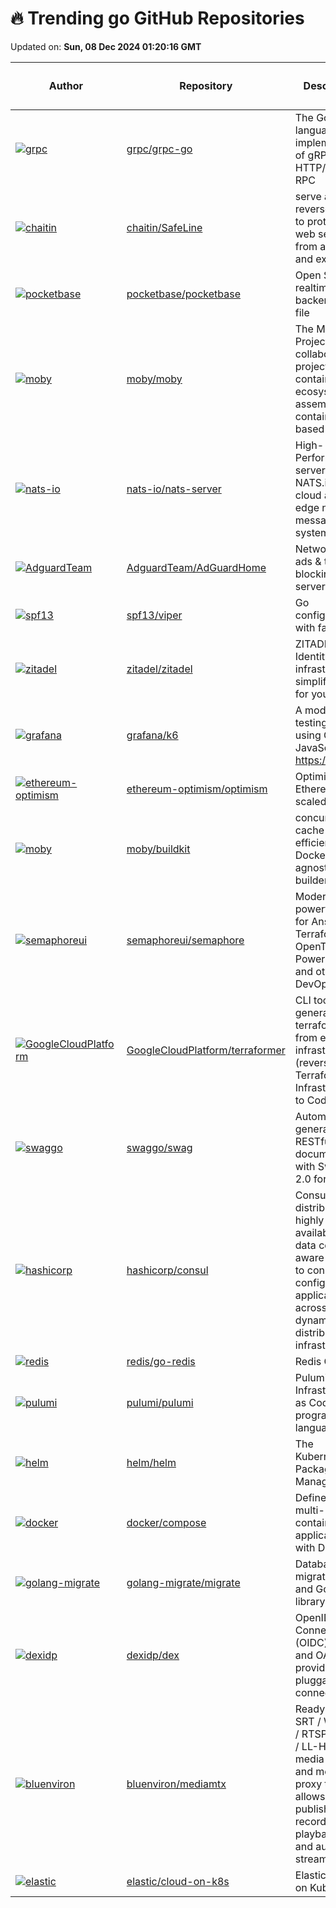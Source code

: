 # 🔥 Trending go GitHub Repositories

Updated on: **Sun, 08 Dec 2024 01:20:16 GMT**

| Author | Repository | Description | Language | ⭐ Total Stars | 🌟 Stars Today |
|--------|------------|-------------|----------|----------------|----------------|
| [![grpc](https://avatars.githubusercontent.com/u/10121772?s=40&v=4)](https://github.com/grpc) | [grpc/grpc-go](https://github.com/grpc/grpc-go) | The Go language implementation of gRPC. HTTP/2 based RPC | Go | 21183 | 4 |
| [![chaitin](https://avatars.githubusercontent.com/u/780596?s=40&v=4)](https://github.com/chaitin) | [chaitin/SafeLine](https://github.com/chaitin/SafeLine) | serve as a reverse proxy to protect your web services from attacks and exploits. | Go | 13847 | 63 |
| [![pocketbase](https://avatars.githubusercontent.com/u/8248071?s=40&v=4)](https://github.com/pocketbase) | [pocketbase/pocketbase](https://github.com/pocketbase/pocketbase) | Open Source realtime backend in 1 file | Go | 41428 | 36 |
| [![moby](https://avatars.githubusercontent.com/u/1804568?s=40&v=4)](https://github.com/moby) | [moby/moby](https://github.com/moby/moby) | The Moby Project - a collaborative project for the container ecosystem to assemble container-based systems | Go | 68876 | 6 |
| [![nats-io](https://avatars.githubusercontent.com/u/90097?s=40&v=4)](https://github.com/nats-io) | [nats-io/nats-server](https://github.com/nats-io/nats-server) | High-Performance server for NATS.io, the cloud and edge native messaging system. | Go | 16095 | 7 |
| [![AdguardTeam](https://avatars.githubusercontent.com/u/4964986?s=40&v=4)](https://github.com/AdguardTeam) | [AdguardTeam/AdGuardHome](https://github.com/AdguardTeam/AdGuardHome) | Network-wide ads & trackers blocking DNS server | Go | 25840 | 25 |
| [![spf13](https://avatars.githubusercontent.com/u/1226384?s=40&v=4)](https://github.com/spf13) | [spf13/viper](https://github.com/spf13/viper) | Go configuration with fangs | Go | 27413 | 10 |
| [![zitadel](https://avatars.githubusercontent.com/u/9405495?s=40&v=4)](https://github.com/zitadel) | [zitadel/zitadel](https://github.com/zitadel/zitadel) | ZITADEL - Identity infrastructure, simplified for you. | Go | 9187 | 10 |
| [![grafana](https://avatars.githubusercontent.com/u/312246?s=40&v=4)](https://github.com/grafana) | [grafana/k6](https://github.com/grafana/k6) | A modern load testing tool, using Go and JavaScript - https://k6.io | Go | 26224 | 9 |
| [![ethereum-optimism](https://avatars.githubusercontent.com/u/6626818?s=40&v=4)](https://github.com/ethereum-optimism) | [ethereum-optimism/optimism](https://github.com/ethereum-optimism/optimism) | Optimism is Ethereum, scaled. | Go | 5691 | 4 |
| [![moby](https://avatars.githubusercontent.com/u/585223?s=40&v=4)](https://github.com/moby) | [moby/buildkit](https://github.com/moby/buildkit) | concurrent, cache-efficient, and Dockerfile-agnostic builder toolkit | Go | 8298 | 9 |
| [![semaphoreui](https://avatars.githubusercontent.com/u/914224?s=40&v=4)](https://github.com/semaphoreui) | [semaphoreui/semaphore](https://github.com/semaphoreui/semaphore) | Modern UI and powerful API for Ansible, Terraform, OpenTofu, PowerShell and other DevOps tools. | Go | 10851 | 23 |
| [![GoogleCloudPlatform](https://avatars.githubusercontent.com/u/9318209?s=40&v=4)](https://github.com/GoogleCloudPlatform) | [GoogleCloudPlatform/terraformer](https://github.com/GoogleCloudPlatform/terraformer) | CLI tool to generate terraform files from existing infrastructure (reverse Terraform). Infrastructure to Code | Go | 12761 | 24 |
| [![swaggo](https://avatars.githubusercontent.com/u/8943871?s=40&v=4)](https://github.com/swaggo) | [swaggo/swag](https://github.com/swaggo/swag) | Automatically generate RESTful API documentation with Swagger 2.0 for Go. | Go | 10836 | 7 |
| [![hashicorp](https://avatars.githubusercontent.com/u/673509?s=40&v=4)](https://github.com/hashicorp) | [hashicorp/consul](https://github.com/hashicorp/consul) | Consul is a distributed, highly available, and data center aware solution to connect and configure applications across dynamic, distributed infrastructure. | Go | 28480 | 8 |
| [![redis](https://avatars.githubusercontent.com/u/290976?s=40&v=4)](https://github.com/redis) | [redis/go-redis](https://github.com/redis/go-redis) | Redis Go client | Go | 20235 | 3 |
| [![pulumi](https://avatars.githubusercontent.com/u/3953235?s=40&v=4)](https://github.com/pulumi) | [pulumi/pulumi](https://github.com/pulumi/pulumi) | Pulumi - Infrastructure as Code in any programming language 🚀 | Go | 21972 | 2 |
| [![helm](https://avatars.githubusercontent.com/u/89193?s=40&v=4)](https://github.com/helm) | [helm/helm](https://github.com/helm/helm) | The Kubernetes Package Manager | Go | 27160 | 5 |
| [![docker](https://avatars.githubusercontent.com/u/132757?s=40&v=4)](https://github.com/docker) | [docker/compose](https://github.com/docker/compose) | Define and run multi-container applications with Docker | Go | 34205 | 9 |
| [![golang-migrate](https://avatars.githubusercontent.com/u/896205?s=40&v=4)](https://github.com/golang-migrate) | [golang-migrate/migrate](https://github.com/golang-migrate/migrate) | Database migrations. CLI and Golang library. | Go | 15670 | 12 |
| [![dexidp](https://avatars.githubusercontent.com/in/29110?s=40&v=4)](https://github.com/dexidp) | [dexidp/dex](https://github.com/dexidp/dex) | OpenID Connect (OIDC) identity and OAuth 2.0 provider with pluggable connectors | Go | 9552 | 4 |
| [![bluenviron](https://avatars.githubusercontent.com/u/46489434?s=40&v=4)](https://github.com/bluenviron) | [bluenviron/mediamtx](https://github.com/bluenviron/mediamtx) | Ready-to-use SRT / WebRTC / RTSP / RTMP / LL-HLS media server and media proxy that allows to read, publish, proxy, record and playback video and audio streams. | Go | 12558 | 9 |
| [![elastic](https://avatars.githubusercontent.com/u/582883?s=40&v=4)](https://github.com/elastic) | [elastic/cloud-on-k8s](https://github.com/elastic/cloud-on-k8s) | Elastic Cloud on Kubernetes | Go | 2640 | 4 |
